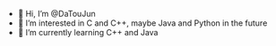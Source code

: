 - 👋 Hi, I’m @DaTouJun
- 👀 I’m interested in C and C++, maybe Java and Python in the future
- 🌱 I’m currently learning C++ and Java

<!---
DaTouJun/DaTouJun is a ✨ special ✨ repository because its `README.md` (this file) appears on your GitHub profile.
You can click the Preview link to take a look at your changes.
--->
